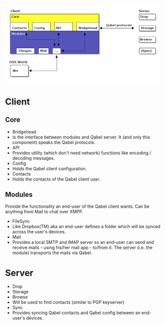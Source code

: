 ![architectural_overview.png](images/architectural_overview.png)

# Client

## Core
* Bridgehead
 * Is the interface between modules and Qabel server. It (and only this component) speaks the Qabel protocols.
* API
 * Provides utility (which don't need network) functions like encoding / decoding messages.
* Config
 * Holds the Qabel client configuration.
* Contacts
 * Holds the contacts of the Qabel client user.

## Modules
Provide the functionality an end-user of the Qabel client wants. Can be anything from Mail to chat over XMPP.
* FileSync
 * Like Dropbox(TM) aka an end-user defines a folder which will be synced across the user's devices.
* Mail
 * Provides a local SMTP and IMAP server so an end-user can send and receive mails - using his/her mail app - to/from it. The server (i.e. the module) transports the mails via Qabel.

# Server
* Drop
* Storage
* Browse
 * Will be used to find contacts (similar to PGP keyserver)
* Sync
 * Provides syncing Qabel contacts and Qabel config between an end-user's devices.